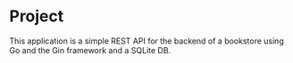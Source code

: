 # Project

This application is a simple REST API for the backend of a bookstore using Go and the Gin framework and a SQLite DB.